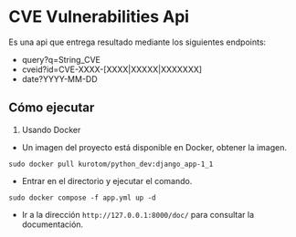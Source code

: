 # CVE Vulnerabilities Api

Es una api que entrega resultado mediante los siguientes endpoints:

* query?q=String_CVE
* cveid?id=CVE-XXXX-[XXXX|XXXXX|XXXXXXX]
* date?YYYY-MM-DD


## Cómo ejecutar

1. Usando Docker

* Un imagen del proyecto está disponible en Docker, obtener la imagen.

```
sudo docker pull kurotom/python_dev:django_app-1_1
```

* Entrar en el directorio y ejecutar el comando.
```
sudo docker compose -f app.yml up -d
```

* Ir a la dirección `http://127.0.0.1:8000/doc/` para consultar la documentación.



